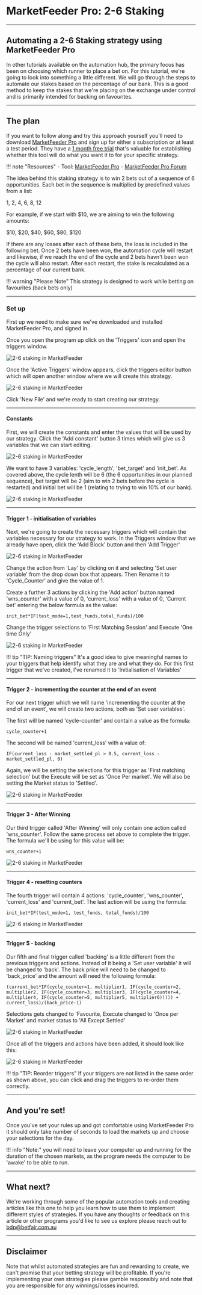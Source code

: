 # MarketFeeder Pro: 2-6 Staking

---
## Automating a 2-6 Staking strategy using MarketFeeder Pro

In other tutorials available on the automation hub, the primary focus has been on choosing which runner to place a bet on. For this tutorial, we're going to look into something a little different. We will go through the steps to automate our stakes based on the percentage of our bank. This is a good method to keep the stakes that we're placing on the exchange under control and is primarily intended for backing on favourites.

--- 
## The plan

If you want to follow along and try this approach yourself you'll need to download [MarketFeeder Pro](http://marketfeeder.co.uk/buy/) and sign up for either a subscription or at least a test period. They have a [1 month free trial](http://marketfeeder.co.uk/buy/) that's valuable for establishing whether this tool will do what you want it to for your specific strategy. 

!!! note "Resources"
    - Tool: [MarketFeeder Pro](http://marketfeeder.co.uk/buy/)
    - [MarketFeeder Pro Forum](https://community.welldonesoft.com/)


The idea behind this staking strategy is to win 2 bets out of a sequence of 6 opportunities. Each bet in the sequence is multiplied by predefined values from a list:

1, 2, 4, 6, 8, 12

For example, if we start with $10, we are aiming to win the following amounts:

$10, $20, $40, $60, $80, $120

If there are any losses after each of these bets, the loss is included in the following bet. Once 2 bets have been won, the automation cycle will restart and likewise, if we reach the end of the cycle and 2 bets havn't been won the cycle will also restart. After each restart, the stake is recalculated as a percentage of our current bank.

!!! warning "Please Note"
    This strategy is designed to work while betting on favourites (back bets only)

--- 
### Set up

First up we need to make sure we've downloaded and installed MarketFeeder Pro, and signed in.

Once you open the program up click on the 'Triggers' icon and open the triggers window. 

![2-6 staking in MarketFeeder](./img/MarketFeederTriggerButton.png)

Once the 'Active Triggers' window appears, click the triggers editor button which will open another window where we will create this strategy.

![2-6 staking in MarketFeeder](./img/MarketFeederTriggerEditor.png)

Click 'New File' and we're ready to start creating our strategy.

---
#### Constants

First, we will create the constants and enter the values that will be used by our strategy. Click the 'Add constant' button 3 times which will give us 3 variables that we can start editing. 

![2-6 staking in MarketFeeder](./img/MarketFeederConstant.png)

We want to have 3 variables: 'cycle_length', 'bet_target' and 'init_bet'. As covered above, the cycle lenth will be 6 (the 6 opportunities in our planned sequence), bet target will be 2 (aim to win 2 bets before the cycle is restarted) and initial bet will be 1 (relating to trying to win 10% of our bank).

![2-6 staking in MarketFeeder](./img/MarketFeederConstantFilled.png)

---
#### Trigger 1 - initialisation of variables

Next, we're going to create the necessary triggers which will contain the variables necessary for our strategy to work. In the Triggers window that we already have open, click the 'Add Block' button and then 'Add Trigger' 

![2-6 staking in MarketFeeder](./img/MarketFeederAddTrigger.png)

Change the action from 'Lay' by clicking on it and selecting 'Set user variable' from the drop down box that appears. Then Rename it to 'Cycle_Counter' and give the value of 1. 

Create a further 3 actions by clicking the 'Add action' button named 'wns_counter' with a value of 0, 'current_loss' with a value of 0, 'Current bet' entering the below formula as the value:

``` excel tab="formula for 'Current bet' action "
init_bet*IF(test_mode=1,test_funds,total_funds)/100
```

Change the trigger selections to 'First Matching Session' and Execute 'One time Only'

![2-6 staking in MarketFeeder](./img/MarketFeederBlockOne.png)

!!! tip "TIP: Naming triggers"
    It's a good idea to give meaningful names to your triggers that help identify what they are and what they do. For this first trigger that we've created, I've renamed it to 'Initialisation of Variables'

---

#### Trigger 2 - incrementing the counter at the end of an event

For our next trigger which we will name 'incrementing the counter at the end of an event', we will create two actions, both as 'Set user variables'.

The first will be named 'cycle-counter' and contain a value as the formula:

``` excel tab="formula for 'cycle_counter'"
cycle_counter+1
```

The second will be named 'current_loss' with a value of: 

``` excel tab="formula for 'cycle_loss'"
IF(current_loss - market_settled_pl > 0.5, current_loss - market_settled_pl, 0)
```

Again, we will be setting the selections for this trigger as 'First matching selection' but the Execute will be set as 'Once Per market'. We will also be setting the Market status to 'Settled'.

![2-6 staking in MarketFeeder](./img/MarketFeederTrigger2.png)

---
#### Trigger 3 - After Winning

Our third trigger called 'After Winning' will only contain one action called 'wns_counter'. Follow the same process set above to complete the trigger. The formula we'll be using for this value will be: 

``` excel tab="formula for 'wns_counter'"
wns_counter+1
```

![2-6 staking in MarketFeeder](./img/MarketFeederTrigger3.png)

---
#### Trigger 4 - resetting counters

The fourth trigger will contain 4 actions: 'cycle_counter', 'wns_counter', 'current_loss' and 'current_bet'. The last action will be using the formula: 

``` excel tab="formula for 'current_bet'"
init_bet*IF(test_mode=1, test_funds, total_funds)/100
```

![2-6 staking in MarketFeeder](./img/MarketFeederTrigger4.png)

---
#### Trigger 5 - backing

Our fifth and final trigger called 'backing' is a little different from the previous triggers and actions. Instead of it being a 'Set user variable' it will be changed to 'back'. The back price will need to be changed to 'back_price' and the amount will need the following formula:

``` excel tab="formula for 'backing'"
(current_bet*IF(cycle_counter=1, multiplier1, IF(cycle_counter=2, multiplier2, IF(cycle_counter=3, multiplier3, IF(cycle_counter=4, multiplier4, IF(cycle_counter=5, multiplier5, multiplier6))))) + current_loss)/(back_price-1)
```

Selections gets changed to 'Favourite, Execute changed to 'Once per Market' and market status to 'All Except Settled'

![2-6 staking in MarketFeeder](./img/MarketFeederTrigger5.png)


Once all of the triggers and actions have been added, it should look like this: 

![2-6 staking in MarketFeeder](./img/MarketFeederTriggerFinal.png)

!!! tip "TIP: Reorder triggers"
    If your triggers are not listed in the same order as shown above, you can click and drag the triggers to re-order them correctly. 

---
## And you're set!

Once you've set your rules up and got comfortable using MarketFeeder Pro it should only take  number of seconds to load the markets up and choose your selections for the day. 

!!! info "Note:" 
    you will need to leave your computer up and running for the duration of the chosen markets, as the program needs the computer to be 'awake' to be able to run.

---
## What next? 

We're working through some of the popular automation tools and creating articles like this one to help you learn how to use them to implement different styles of strategies. If you have any thoughts or feedback on this article or other programs you'd like to see us explore please reach out to bdp@betfair.com.au 

---
## Disclaimer

Note that whilst automated strategies are fun and rewarding to create, we can't promise that your betting strategy will be profitable. If you're implementing your own strategies please gamble responsibly and note that you are responsible for any winnings/losses incurred.
